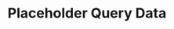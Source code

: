 ---
id: placeholder-query-data
title: Placeholder Query Data
ref: docs/framework/react/guides/placeholder-query-data.md
replace: {
    'React': 'Solid',
    '@tanstack/react-query': '@tanstack/solid-query',
    'useMutationState[(]': 'useMutationState(() => ',
    'useMutation[(]': 'useMutation(() => ',
    'useQuery[(]': 'useQuery(() => ',
    'useQueries[(]': 'useQueries(() => ',
    'useInfiniteQuery[(]': 'useInfiniteQuery(() => ',
    'useMemo': 'createMemo',
}
---